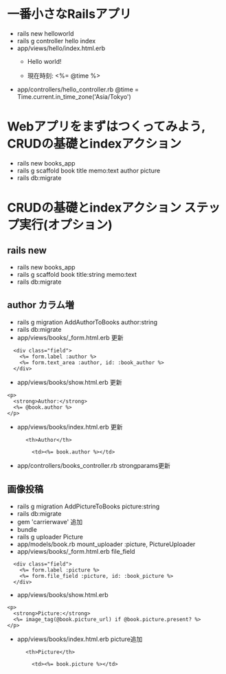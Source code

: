 # 一番小さなRailsアプリ
- rails new helloworld
- rails g controller hello index
- app/views/hello/index.html.erb
  - <p>Hello world!</p>
  - <p>現在時刻: <%= @time %></p>
- app/controllers/hello_controller.rb @time = Time.current.in_time_zone('Asia/Tokyo')

# Webアプリをまずはつくってみよう, CRUDの基礎とindexアクション
- rails new books_app
- rails g scaffold book title memo:text author picture
- rails db:migrate



# CRUDの基礎とindexアクション ステップ実行(オプション)

## rails new
- rails new books_app
- rails g scaffold book title:string memo:text
- rails db:migrate

## author カラム増
- rails g migration AddAuthorToBooks author:string
- rails db:migrate
- app/views/books/_form.html.erb 更新
```
  <div class="field">
    <%= form.label :author %>
    <%= form.text_area :author, id: :book_author %>
  </div>
```

- app/views/books/show.html.erb 更新
```
<p>
  <strong>Author:</strong>
  <%= @book.author %>
</p>
```

- app/views/books/index.html.erb 更新
```
      <th>Author</th>
```
```
        <td><%= book.author %></td>
```

- app/controllers/books_controller.rb strongparams更新

## 画像投稿
- rails g migration AddPictureToBooks picture:string
- rails db:migrate
- gem 'carrierwave' 追加
- bundle
- rails g uploader Picture
- app/models/book.rb mount_uploader :picture, PictureUploader
- app/views/books/_form.html.erb file_field
```
  <div class="field">
    <%= form.label :picture %>
    <%= form.file_field :picture, id: :book_picture %>
  </div>
```

- app/views/books/show.html.erb
```
<p>
  <strong>Picture:</strong>
  <%= image_tag(@book.picture_url) if @book.picture.present? %>
</p>
```

- app/views/books/index.html.erb picture追加
```
      <th>Picture</th>
```
```
        <td><%= book.picture %></td>
```
